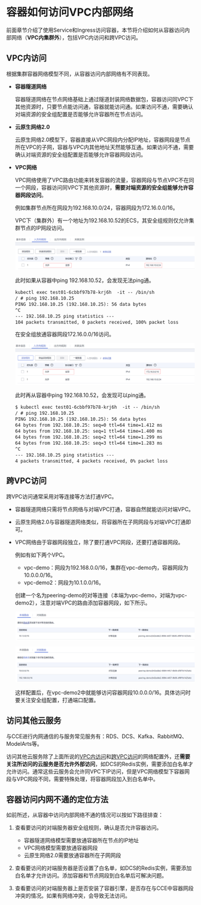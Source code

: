 # 容器如何访问VPC内部网络<a name="cce_10_0399"></a>

前面章节介绍了使用Service和Ingress访问容器，本节将介绍如何从容器访问内部网络（**VPC内集群外**），包括VPC内访问和跨VPC访问。

## VPC内访问<a name="section1940319933"></a>

根据集群容器网络模型不同，从容器访问内部网络有不同表现。

-   **容器隧道网络**

    容器隧道网络在节点网络基础上通过隧道封装网络数据包，容器访问同VPC下其他资源时，只要节点能访问通，容器就能访问通。如果访问不通，需要确认对端资源的安全组配置是否能够允许容器所在节点访问。

-   **云原生网络2.0**

    云原生网络2.0模型下，容器直接从VPC网段内分配IP地址，容器网段是节点所在VPC的子网，容器与VPC内其他地址天然能够互通。如果访问不通，需要确认对端资源的安全组配置是否能够允许容器网段访问。

-   **VPC网络**

    VPC网络使用了VPC路由功能来转发容器的流量，容器网段与节点VPC不在同一个网段，容器访问同VPC下其他资源时，**需要对端资源的安全组能够允许容器网段访问**。

    例如集群节点所在网段为192.168.10.0/24，容器网段为172.16.0.0/16。

    VPC下（集群外）有一个地址为192.168.10.52的ECS，其安全组规则仅允许集群节点的IP网段访问。

    ![](figures/zh-cn_image_0000001199501234.png)

    此时如果从容器中ping 192.168.10.52，会发现无法ping通。

    ```
    kubectl exec test01-6cbbf97b78-krj6h  -it -- /bin/sh
    / # ping 192.168.10.25
    PING 192.168.10.25 (192.168.10.25): 56 data bytes
    ^C
    --- 192.168.10.25 ping statistics ---
    104 packets transmitted, 0 packets received, 100% packet loss
    ```

    在安全组放通容器网段172.16.0.0/16访问。

    ![](figures/zh-cn_image_0000001243981149.png)

    此时再从容器中ping 192.168.10.52，会发现可以ping通。

    ```
    $ kubectl exec test01-6cbbf97b78-krj6h  -it -- /bin/sh
    / # ping 192.168.10.25
    PING 192.168.10.25 (192.168.10.25): 56 data bytes
    64 bytes from 192.168.10.25: seq=0 ttl=64 time=1.412 ms
    64 bytes from 192.168.10.25: seq=1 ttl=64 time=1.400 ms
    64 bytes from 192.168.10.25: seq=2 ttl=64 time=1.299 ms
    64 bytes from 192.168.10.25: seq=3 ttl=64 time=1.283 ms
    ^C
    --- 192.168.10.25 ping statistics ---
    4 packets transmitted, 4 packets received, 0% packet loss
    ```


## 跨VPC访问<a name="section44190754210"></a>

跨VPC访问通常采用对等连接等方法打通VPC。

-   容器隧道网络只需将节点网络与对端VPC打通，容器自然就能访问对端VPC。
-   云原生网络2.0与容器隧道网络类似，将容器所在子网网段与对端VPC打通即可。
-   VPC网络由于容器网段独立，除了要打通VPC网段，还要打通容器网段。

    例如有如下两个VPC。

    -   vpc-demo：网段为192.168.0.0/16，集群在vpc-demo内，容器网段为10.0.0.0/16。
    -   vpc-demo2：网段为10.1.0.0/16。

    创建一个名为peering-demo的对等连接（本端为vpc-demo，对端为vpc-demo2），注意对端VPC的路由添加容器网段，如下所示。

    ![](figures/zh-cn_image_0000001267136457.png)

    ![](figures/zh-cn_image_0000001223136350.png)

    这样配置后，在vpc-demo2中就能够访问容器网段10.0.0.0/16。具体访问时要关注安全组配置，打通端口配置。


## 访问其他云服务<a name="section1787164484211"></a>

与CCE进行内网通信的与服务常见服务有：RDS、DCS、Kafka、RabbitMQ、ModelArts等。

访问其他云服务除了上面所说的[VPC内访问](#section1940319933)和[跨VPC访问](#section44190754210)的网络配置外，还**需要关注所访问的云服务是否允许外部访问**，如DCS的Redis实例，需要添加白名单才允许访问。通常这些云服务会允许同VPC下IP访问，但是VPC网络模型下容器网段与VPC网段不同，需要特殊处理，将容器网段加入到白名单中。

## 容器访问内网不通的定位方法<a name="section481075910302"></a>

如前所述，从容器中访问内部网络不通的情况可以按如下路径排查：

1.  查看要访问的对端服务器安全组规则，确认是否允许容器访问。
    -   容器隧道网络模型需要放通容器所在节点的IP地址
    -   VPC网络模型需要放通容器网段
    -   云原生网络2.0需要放通容器所在子网网段

2.  查看要访问的对端服务器是否设置了白名单，如DCS的Redis实例，需要添加白名单才允许访问。添加容器和节点网段到白名单后可解决问题。
3.  查看要访问的对端服务器上是否安装了容器引擎，是否存在与CCE中容器网段冲突的情况。如果有网络冲突，会导致无法访问。


